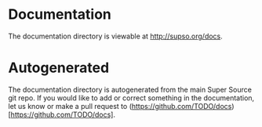 # Documentation

The documentation directory is viewable at http://supso.org/docs.
 
# Autogenerated

The documentation directory is autogenerated from the main Super Source git repo. If you would like to add or correct something in the documentation, let us know or make a pull request to (https://github.com/TODO/docs)[https://github.com/TODO/docs].
